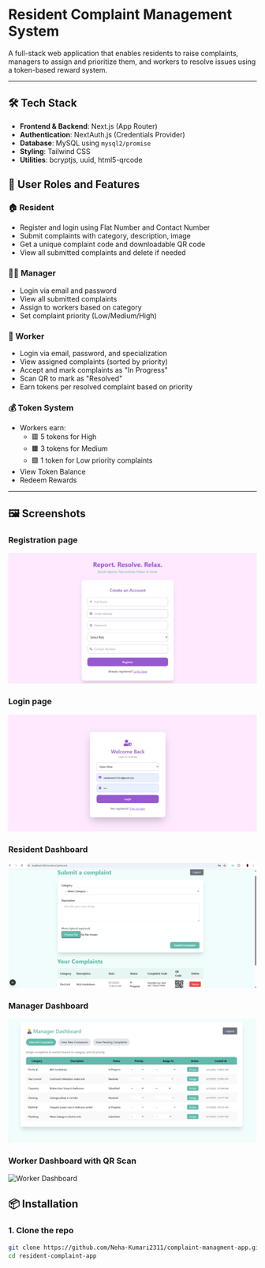 
# Resident Complaint Management System

A full-stack web application that enables residents to raise complaints, managers to assign and prioritize them, and workers to resolve issues using a token-based reward system.

---

## 🛠️ Tech Stack

- **Frontend & Backend**: Next.js (App Router)
- **Authentication**: NextAuth.js (Credentials Provider)
- **Database**: MySQL using `mysql2/promise`
- **Styling**: Tailwind CSS
- **Utilities**: bcryptjs, uuid, html5-qrcode


## 👥 User Roles and Features

### 🏠 Resident
- Register and login using Flat Number and Contact Number
- Submit complaints with category, description, image
- Get a unique complaint code and downloadable QR code
- View all submitted complaints and delete if needed

### 🧑‍💼 Manager
- Login via email and password
- View all submitted complaints
- Assign to workers based on category
- Set complaint priority (Low/Medium/High)

### 👷 Worker
- Login via email, password, and specialization
- View assigned complaints (sorted by priority)
- Accept and mark complaints as "In Progress"
- Scan QR to mark as "Resolved"
- Earn tokens per resolved complaint based on priority

### 💰 Token System
- Workers earn:
  - 🟥 5 tokens for High
  - 🟧 3 tokens for Medium
  - 🟩 1 token for Low priority complaints
- View Token Balance
- Redeem Rewards 

---
## 🖼 Screenshots

### Registration page
![Register Form](public/Screenshot_register.png)

### Login page
![Login Form](public/Screenshot_login.png)

### Resident Dashboard
![Resident Dashboard](public/Screenshot_resident.png)

### Manager Dashboard
![Manager Dashboard](public/Screenshot_manager.png)

### Worker Dashboard with QR Scan
![Worker Dashboard](public/Screenshost_worker.png)



## 📦 Installation

### 1. Clone the repo

```bash
git clone https://github.com/Neha-Kumari2311/complaint-managment-app.git
cd resident-complaint-app

